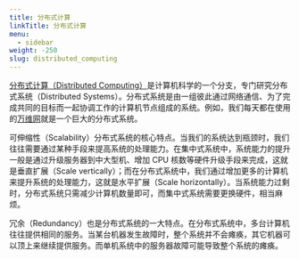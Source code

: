 ```yaml
---
title: 分布式计算
linkTitle: 分布式计算
menu:
  - sidebar
weight: -250
slug: distributed_computing
---
```

[分布式计算（Distributed Computing）](https://en.wikipedia.org/wiki/Distributed_computing)是计算机科学的一个分支，专门研究分布式系统（Distributed Systems）。分布式系统是由一组彼此通过网络通信、为了完成共同的目标而一起协调工作的计算机节点组成的系统。例如，我们每天都在使用的[万维网](https://en.wikipedia.org/wiki/World_Wide_Web)就是一个巨大的分布式系统。

可伸缩性（Scalability）分布式系统的核心特点。当我们的系统达到瓶颈时，我们往往需要通过某种手段来提高系统的处理能力。在集中式系统中，系统能力的提升一般是通过升级服务器到中大型机、增加 CPU 核数等硬件升级手段来完成，这就是垂直扩展（Scale vertically）；而在分布式系统中，我们通过增加更多的计算机来提升系统的处理能力，这就是水平扩展（Scale horizontally）。当系统能力过剩时，分布式系统只需减少计算机数量即可，而集中式系统需要更换硬件，相当麻烦。

冗余（Redundancy）也是分布式系统的一大特点。在分布式系统中，多台计算机往往提供相同的服务。当某台机器发生故障时，整个系统并不会瘫痪，其它机器可以顶上来继续提供服务。而单机系统中的服务器故障可能导致整个系统的瘫痪。